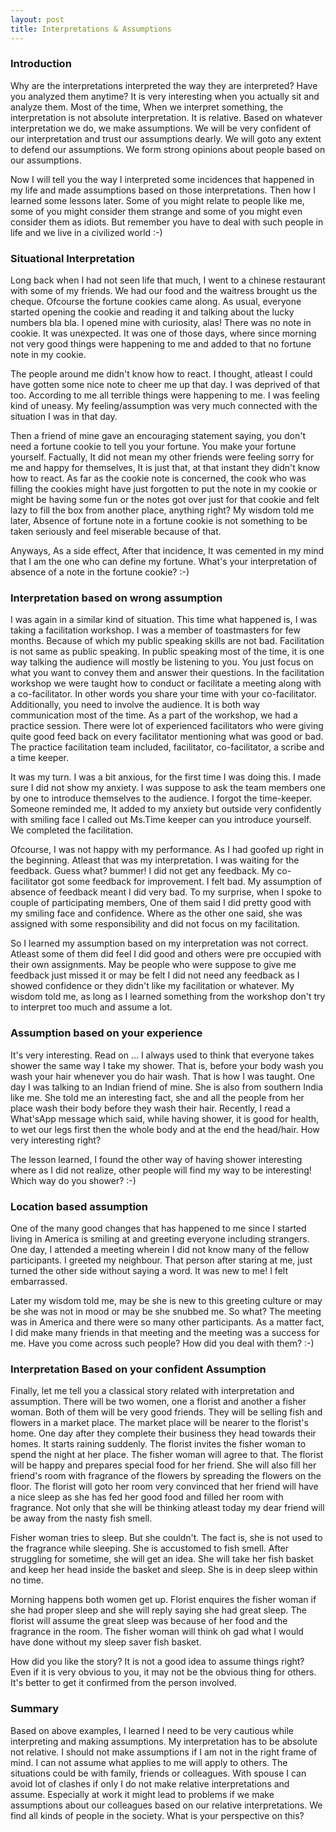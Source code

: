 ```yaml
---
layout: post
title: Interpretations & Assumptions
---
```


<h3>Introduction</h3>

<p>Why are the interpretations interpreted the way they are interpreted? Have you analyzed them anytime? It is very interesting when you actually sit and analyze them. Most of the time, When we interpret something, the interpretation is not absolute interpretation. It is relative. Based on whatever interpretation we do, we make assumptions. We will be very confident of our interpretation and trust our assumptions dearly. We will goto any extent to defend our assumptions. We form strong opinions about people based on our assumptions.</p>

Now I will tell you the way I interpreted some incidences that happened in my life and made assumptions based on those interpretations. Then how I learned some lessons later. Some of you might relate to people like me, some of you might consider them strange and some of you might even consider them as idiots. But remember you have to deal with such people in life and we live in a civilized world :-)</p>

<h3>Situational Interpretation</h3>
Long back when I had not seen life that much, I went to a chinese restaurant with some of my friends. We had our food and the waitress brought us the cheque. Ofcourse the fortune cookies came along. As usual, everyone started opening the cookie and reading it and talking about the lucky numbers bla bla. I opened mine with curiosity, alas! There was no note in cookie. It was unexpected. It was one of those days, where since morning not very good things were happening to me and added to that no fortune note in my cookie. 

The people around me didn't know how to react. I thought, atleast I could have gotten some nice note to cheer me up that day. I was deprived of that too. According to me all terrible things were happening to me. I was feeling kind of uneasy. My feeling/assumption was very much connected with the situation I was in that day. 

Then a friend of mine gave an encouraging statement saying, you don't need a fortune cookie to tell you your fortune. You make your fortune yourself. Factually, It did not mean my other friends were feeling sorry for me and happy for themselves, It is just that, at that instant they didn't know how to react. As far as the cookie note is concerned, the cook who was filling the cookies might have just forgotten to put the note in my cookie or might be having some fun or the notes got over just for that cookie and felt lazy to fill the box from another place, anything right? My wisdom told me later, Absence of fortune note in a fortune cookie is not something to be taken seriously and feel miserable because of that.

Anyways, As a side effect, After that incidence, It was cemented in my mind that I am the one who can define my fortune. What's your interpretation of absence of a note in the fortune cookie? :-)

<h3>Interpretation based on wrong assumption</h3>
I was again in a similar kind of situation. This time what happened is, I was taking a facilitation workshop. I was a member of toastmasters for few months. Because of which my public speaking skills are not bad. Facilitation is not same as public speaking. In public speaking most of the time, it is one way talking the audience will mostly be listening to you. You just focus on what you want to convey them and answer their questions. In the facilitation workshop we were taught how to conduct or facilitate a meeting along with a co-facilitator. In other words you share your time with your co-facilitator. Additionally, you need to involve the audience. It is both way communication most of the time. As a part of the workshop, we had a practice session. There were lot of experienced facilitators who were giving quite good feed back on every facilitator mentioning what was good or bad. The practice facilitation team included, facilitator, co-facilitator, a scribe and a time keeper. 

It was my turn. I was a bit anxious, for the first time I was doing this. I made sure I did not show my anxiety. I was suppose to ask the team members one by one to introduce themselves to the audience. I forgot the time-keeper. Someone reminded me, It added to my anxiety but outside very confidently with smiling face I called out Ms.Time keeper can you introduce yourself. We completed the facilitation.

Ofcourse, I was not happy with my performance. As I had goofed up right in the beginning. Atleast that was my interpretation. I was waiting for the feedback. Guess what? bummer! I did not get any feedback. My co-facilitator got some feedback for improvement. I felt bad. My assumption of absence of feedback meant I did very bad. To my surprise, when I spoke to couple of participating members, One of them said I did pretty good with my smiling face and confidence. Where as the other one said, she was assigned with some responsibility and did not focus on my facilitation. 

So I learned my assumption based on my interpretation was not correct. Atleast some of them did feel I did good and others were pre occupied with their own assignments. May be people who were suppose to give me feedback just missed it or may be felt I did not need any feedback as I showed confidence or they didn't like my facilitation or whatever. My wisdom told me, as long as I learned something from the workshop don't try to interpret too much and assume a lot.

<h3>Assumption based on your experience</h3>
It's very interesting. Read on ... I always used to think that everyone takes shower the same way I take my shower. That is, before your body wash you wash your hair whenever you do hair wash. That is how I was taught.  One day I was talking to an Indian friend of mine. She is also from southern India like me. She told me an interesting fact, she and all the people from her place wash their body before they wash their hair. Recently, I read a What'sApp message which said, while having shower, it is good for health, to wet our legs first then the whole body and at the end the head/hair. How very interesting right? 

The lesson learned, I found the other way of having shower interesting where as I did not realize, other people will find my way to be interesting! Which way do you shower? :-)

<h3>Location based assumption</h3>
One of the many good changes that has happened to me since I started living in America is smiling at and greeting everyone including strangers. One day, I attended a meeting wherein I did not know many of the fellow participants. I greeted my neighbour. That person after staring at me, just turned the other side without saying a word. It was new to me! I felt embarrassed. 

Later my wisdom told me, may be she is new to this greeting culture or may be she was not in mood or may be she snubbed me. So what? The meeting was in America and there were so many other participants. As a matter fact, I did make many friends in that meeting and the meeting was a success for me.
Have you come across such people? How did you deal with them? :-)

<h3>Interpretation Based on your confident Assumption</h3>
Finally, let me tell you a classical story related with interpretation and assumption. There will be two women, one a florist and another a fisher woman. Both of them will be very good friends. They will be selling fish and flowers in a market place. The market place will be nearer to the florist's home. One day after they complete their business they head towards their homes. It starts raining suddenly. The florist invites the fisher woman  to spend the night at her place. The fisher woman will agree to that. The florist will be happy and prepares special food for her friend. She will also fill her friend's room with fragrance of the flowers by spreading the flowers on the floor. The florist will goto her room very convinced that her friend will have a nice sleep as she has fed her good food and filled her room with fragrance. Not only that she will be thinking atleast today my dear friend will be away from the nasty fish smell. 

Fisher woman tries to sleep. But she couldn't. The fact is, she is not used to the fragrance while sleeping. She is accustomed to fish smell. After struggling for sometime, she will get an idea. She will take her fish basket and keep her head inside the basket and sleep. She is in deep sleep within no time.

Morning happens both women get up. Florist enquires the fisher woman if she had proper sleep and she will reply saying she had great sleep. The florist will assume the great sleep was because of her food and the fragrance in the room. The fisher woman will think oh gad what I would have done without my sleep saver fish basket.

How did you like the story? It is not a good idea to assume things right? Even if it is very obvious to you, it may not be the obvious thing for others. It's better to get it confirmed from the person involved.

<h3>Summary</h3>
Based on above examples, I learned I need to be very cautious while interpreting and making assumptions. My interpretation has to be absolute not relative. I should not make assumptions if I am not in the right frame of mind. I can not assume what applies to me will apply to others. The situations could be with family, friends or colleagues. With spouse I can avoid lot of clashes if only I do not make relative interpretations and assume. Especially at work it might lead to problems if we make assumptions about our colleagues based on our relative interpretations. We find all kinds of people in the society. What is your perspective on this?